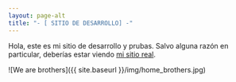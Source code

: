 ```yaml
---
layout: page-alt
title: "- [ SITIO DE DESARROLLO] -"
---
```


Hola, este es mi sitio de desarrollo y prubas. Salvo alguna razón en particular, deberías estar viendo [mi sitio real](http//augustodaniele.com.ar).

![We are brothers]({{ site.baseurl }}/img/home_brothers.jpg)
